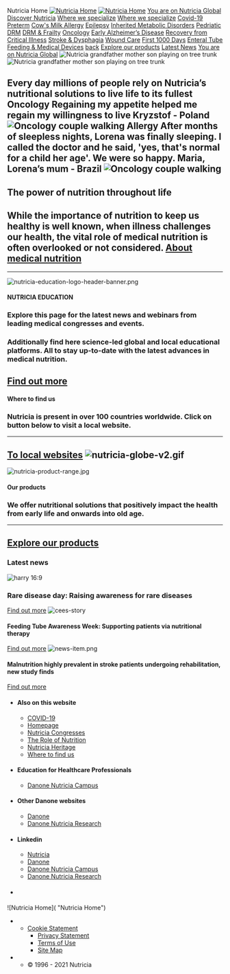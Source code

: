 
Nutricia Home
[![Nutricia Home](https://smartmedia.digital4danone.com//is/content/danone/nutricia-logo-no-strapline-rgb-grad-1?fmt=png-alpha)](/)
[![Nutricia Home](https://smartmedia.digital4danone.com//is/content/danone/nutricia-logo-no-strapline-rgb-grad-1?fmt=png-alpha)](/)
[You are on Nutricia Global](/world.html) 
[Discover Nutricia](/discover.html)
[Where we specialize](/specialize.html)
[Where we specialize](/specialize.html)
[Covid-19](/specialize/covid-19.html)
[Preterm](/specialize/preterm.html)
[Cow's Milk Allergy](/specialize/allergy.html)
[Epilepsy](/specialize/epilepsy.html)
[Inherited Metabolic Disorders](/specialize/iem.html)
[Pedriatic DRM](/specialize/pediatric-drm.html)
[DRM & Frailty](/specialize/frailty-and-drm.html)
[Oncology](/specialize/oncology.html)
[Early Alzheimer’s Disease](/specialize/alzheimers.html)
[Recovery from Critical Illness](/specialize/critical-care.html)
[Stroke & Dysphagia](/specialize/stroke-and-dysphagia.html)
[Wound Care](/specialize/wound.html)
[First 1000 Days](/specialize/first-1000-days.html)
[Enteral Tube Feeding & Medical Devices](/specialize/enteralfeeding.html)
[back](#0) 
[Explore our products](/products.html)
[Latest News](/latest-news.html)
[You are on Nutricia Global](/world.html) 
![Nutricia grandfather mother son playing on tree trunk](https://smartmedia.digital4danone.com//is/image/danone/nutricia-grandfather-mother-son-playing-on-tree-trunk-4?fmt=png-alpha)
![Nutricia grandfather mother son playing on tree trunk](https://smartmedia.digital4danone.com//is/image/danone/nutricia-grandfather-mother-son-playing-on-tree-trunk-4?fmt=png-alpha)
## 
 Every day millions of people rely on Nutricia’s nutritional solutions to live life to its fullest
Oncology
Regaining my appetite helped me regain my willingness to live
Kryzstof - Poland
![Oncology couple walking](https://smartmedia.digital4danone.com//is/image/danone/oncology-couple-walking-6?fmt=png-alpha)
Allergy
After months of sleepless nights, Lorena was finally sleeping. I called the doctor and he said, 'yes, that's normal for a child her age'. We were so happy.
Maria, Lorena’s mum - Brazil
![Oncology couple walking](https://smartmedia.digital4danone.com//is/image/danone/allergy-daughter-kisses-father-4?fmt=png-alpha)
---
## The power of nutrition throughout life
 While the importance of nutrition to keep us healthy is well known, when illness challenges our health, the vital role of medical nutrition is often overlooked or not considered.
 [About medical nutrition](/discover/medicalnutrition.html)
---
---
![nutricia-education-logo-header-banner.png](https://smartmedia.digital4danone.com//is/image/danone/nutricia-education-logo-header-banner?fmt=png-alpha)
#### NUTRICIA EDUCATION
### Explore this page for the latest news and webinars from leading medical congresses and events.
### Additionally find here science-led global and local educational platforms. All to stay up-to-date with the latest advances in medical nutrition.
[Find out more](/discover/education.html)
---
#### Where to find us
### Nutricia is present in over 100 countries worldwide. Click on button below to visit a local website.
---
[To local websites](/world.html)
![nutricia-globe-v2.gif](https://smartmedia.digital4danone.com//is/content/danone/nutricia-globe-v2-1?fmt=png-alpha)
---
![nutricia-product-range.jpg](https://smartmedia.digital4danone.com//is/image/danone/nutricia-product-range-1?fmt=png-alpha)
#### Our products
### We offer nutritional solutions that positively impact the health from early life and onwards into old age.
---
[Explore our products](/products.html)
---
### Latest news
![harry 16:9](https://smartmedia.digital4danone.com//is/image/danone/harry-16-9?fmt=png-alpha)
### Rare disease day: Raising awareness for rare diseases
[Find out more](/latest-news/rarediseaseday2023.html)
![cees-story](https://smartmedia.digital4danone.com//is/image/danone/cees-story?fmt=png-alpha)
#### Feeding Tube Awareness Week: Supporting patients via nutritional therapy
[Find out more](/latest-news/feedingtubeawareness2023.html)
![news-item.png](https://smartmedia.digital4danone.com//is/image/danone/news-item1?fmt=png-alpha)
#### Malnutrition highly prevalent in stroke patients undergoing rehabilitation, new study finds
[Find out more](/latest-news/malnutrition-in-stroke-patients.html)
* #### Also on this website
	+ [COVID-19](/specialize/covid-19.html)
	+ [Homepage](/.html)
	+ [Nutricia Congresses](/discover/education.html)
	+ [The Role of Nutrition](/discover/importance-nutrition.html)
	+ [Nutricia Heritage](/discover/heritage.html)
	+ [Where to find us](/discover/where-to-find-us.html)
* #### Education for Healthcare Professionals
	+ [Danone Nutricia Campus](https://www.danonenutriciacampus.org/dashboard)
* #### Other Danone websites
	+ [Danone](https://www.danone.com/brands/specialized-nutrition.html)
	+ [Danone Nutricia Research](https://www.nutriciaresearch.com)
* #### Linkedin
	+ [Nutricia](https://www.linkedin.com/company/nutricia-)
	+ [Danone](https://www.linkedin.com/company/danone/)
	+ [Danone Nutricia Campus](https://www.linkedin.com/company/danone-nutricia-campus/)
	+ [Danone Nutricia Research](https://www.linkedin.com/company/danonenutriciaresearch/)
* ####
![Nutricia Home]( "Nutricia Home")
* + [Cookie Statement](/cookie-statement.html)
	+ [Privacy Statement](/privacy-statement.html)
	+ [Terms of Use](/terms-of-use.html)
	+ [Site Map](https://www.nutricia.com/sitemap.xml)
* + ©  1996 - 2021 Nutricia
